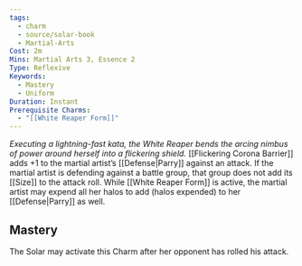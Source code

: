 ```yaml
---
tags:
  - charm
  - source/solar-book
  - Martial-Arts
Cost: 2m
Mins: Martial Arts 3, Essence 2
Type: Reflexive
Keywords:
  - Mastery
  - Uniform
Duration: Instant
Prerequisite Charms:
  - "[[White Reaper Form]]"
---
```

*Executing a lightning-fast kata, the White Reaper bends the arcing nimbus of power around herself into a flickering shield.*
[[Flickering Corona Barrier]] adds +1 to the martial artist’s [[Defense|Parry]] against an attack. If the martial artist is defending against a battle group, that group does not add its [[Size]] to the attack roll. While [[White Reaper Form]] is active, the martial artist may expend all her halos to add (halos expended) to her [[Defense|Parry]] as well. 
## Mastery
The Solar may activate this Charm after her opponent has rolled his attack.